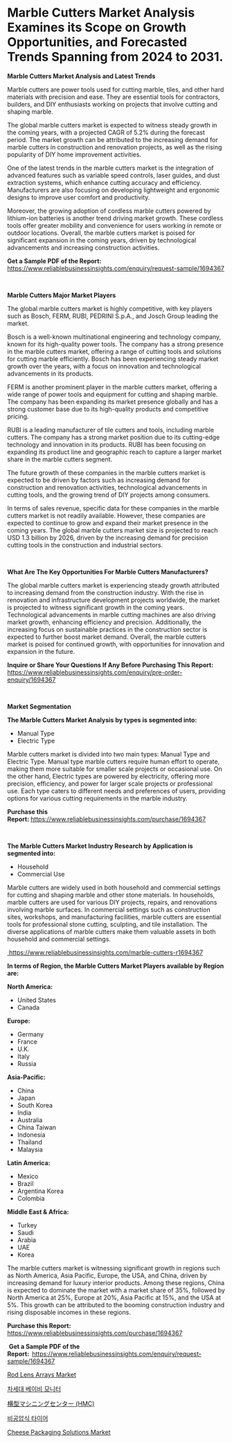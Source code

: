 <p><h1>Marble Cutters Market Analysis Examines its Scope on Growth Opportunities, and Forecasted Trends Spanning from 2024 to 2031.</h1></p><p><strong>Marble Cutters Market Analysis and Latest Trends</strong></p>
<p><p>Marble cutters are power tools used for cutting marble, tiles, and other hard materials with precision and ease. They are essential tools for contractors, builders, and DIY enthusiasts working on projects that involve cutting and shaping marble.</p><p>The global marble cutters market is expected to witness steady growth in the coming years, with a projected CAGR of 5.2% during the forecast period. The market growth can be attributed to the increasing demand for marble cutters in construction and renovation projects, as well as the rising popularity of DIY home improvement activities.</p><p>One of the latest trends in the marble cutters market is the integration of advanced features such as variable speed controls, laser guides, and dust extraction systems, which enhance cutting accuracy and efficiency. Manufacturers are also focusing on developing lightweight and ergonomic designs to improve user comfort and productivity.</p><p>Moreover, the growing adoption of cordless marble cutters powered by lithium-ion batteries is another trend driving market growth. These cordless tools offer greater mobility and convenience for users working in remote or outdoor locations. Overall, the marble cutters market is poised for significant expansion in the coming years, driven by technological advancements and increasing construction activities.</p></p>
<p><strong>Get a Sample PDF of the Report:&nbsp;</strong> <a href="https://www.reliablebusinessinsights.com/enquiry/request-sample/1694367">https://www.reliablebusinessinsights.com/enquiry/request-sample/1694367</a></p>
<p>&nbsp;</p>
<p><strong>Marble Cutters Major Market Players</strong></p>
<p><p>The global marble cutters market is highly competitive, with key players such as Bosch, FERM, RUBI, PEDRINI S.p.A., and Josch Group leading the market. </p><p>Bosch is a well-known multinational engineering and technology company, known for its high-quality power tools. The company has a strong presence in the marble cutters market, offering a range of cutting tools and solutions for cutting marble efficiently. Bosch has been experiencing steady market growth over the years, with a focus on innovation and technological advancements in its products.</p><p>FERM is another prominent player in the marble cutters market, offering a wide range of power tools and equipment for cutting and shaping marble. The company has been expanding its market presence globally and has a strong customer base due to its high-quality products and competitive pricing.</p><p>RUBI is a leading manufacturer of tile cutters and tools, including marble cutters. The company has a strong market position due to its cutting-edge technology and innovation in its products. RUBI has been focusing on expanding its product line and geographic reach to capture a larger market share in the marble cutters segment.</p><p>The future growth of these companies in the marble cutters market is expected to be driven by factors such as increasing demand for construction and renovation activities, technological advancements in cutting tools, and the growing trend of DIY projects among consumers.</p><p>In terms of sales revenue, specific data for these companies in the marble cutters market is not readily available. However, these companies are expected to continue to grow and expand their market presence in the coming years. The global marble cutters market size is projected to reach USD 1.3 billion by 2026, driven by the increasing demand for precision cutting tools in the construction and industrial sectors.</p></p>
<p>&nbsp;</p>
<p><strong>What Are The Key Opportunities For Marble Cutters Manufacturers?</strong></p>
<p><p>The global marble cutters market is experiencing steady growth attributed to increasing demand from the construction industry. With the rise in renovation and infrastructure development projects worldwide, the market is projected to witness significant growth in the coming years. Technological advancements in marble cutting machines are also driving market growth, enhancing efficiency and precision. Additionally, the increasing focus on sustainable practices in the construction sector is expected to further boost market demand. Overall, the marble cutters market is poised for continued growth, with opportunities for innovation and expansion in the future.</p></p>
<p><strong>Inquire or Share Your Questions If Any Before Purchasing This Report:</strong> <a href="https://www.reliablebusinessinsights.com/enquiry/pre-order-enquiry/1694367">https://www.reliablebusinessinsights.com/enquiry/pre-order-enquiry/1694367</a></p>
<p>&nbsp;</p>
<p><strong>Market Segmentation</strong></p>
<p><strong>The Marble Cutters Market Analysis by types is segmented into:</strong></p>
<p><ul><li>Manual Type</li><li>Electric Type</li></ul></p>
<p><p>Marble cutters market is divided into two main types: Manual Type and Electric Type. Manual type marble cutters require human effort to operate, making them more suitable for smaller scale projects or occasional use. On the other hand, Electric types are powered by electricity, offering more precision, efficiency, and power for larger scale projects or professional use. Each type caters to different needs and preferences of users, providing options for various cutting requirements in the marble industry.</p></p>
<p><strong>Purchase this Report:&nbsp;</strong><a href="https://www.reliablebusinessinsights.com/purchase/1694367">https://www.reliablebusinessinsights.com/purchase/1694367</a></p>
<p>&nbsp;</p>
<p><strong>The Marble Cutters Market Industry Research by Application is segmented into:</strong></p>
<p><ul><li>Household</li><li>Commercial Use</li></ul></p>
<p><p>Marble cutters are widely used in both household and commercial settings for cutting and shaping marble and other stone materials. In households, marble cutters are used for various DIY projects, repairs, and renovations involving marble surfaces. In commercial settings such as construction sites, workshops, and manufacturing facilities, marble cutters are essential tools for professional stone cutting, sculpting, and tile installation. The diverse applications of marble cutters make them valuable assets in both household and commercial settings.</p></p>
<p><a href="https://www.reliablebusinessinsights.com/marble-cutters-r1694367">&nbsp;https://www.reliablebusinessinsights.com/marble-cutters-r1694367</a></p>
<p><strong>In terms of Region, the Marble Cutters Market Players available by Region are:</strong></p>
<p>
    <p> <strong> North America: </strong>
        <ul>
            <li>United States</li>
            <li>Canada</li>
        </ul>
        </p> 
    <p> <strong> Europe: </strong>
        <ul>
            <li>Germany</li>
            <li>France</li>
            <li>U.K.</li>
            <li>Italy</li>
            <li>Russia</li>
        </ul>
        </p> 
    <p> <strong> Asia-Pacific: </strong>
        <ul>
            <li>China</li>
            <li>Japan</li>
            <li>South Korea</li>
            <li>India</li>
            <li>Australia</li>
            <li>China Taiwan</li>
            <li>Indonesia</li>
            <li>Thailand</li>
            <li>Malaysia</li>
        </ul>
        </p> 
    <p> <strong> Latin America: </strong>
        <ul>
            <li>Mexico</li>
            <li>Brazil</li>
            <li>Argentina Korea</li>
            <li>Colombia</li>
        </ul>
        </p> 
    <p> <strong> Middle East & Africa: </strong>
        <ul>
            <li>Turkey</li>
            <li>Saudi</li>
            <li>Arabia</li>
            <li>UAE</li>
            <li>Korea</li>
        </ul>
    </p>
    </p>
<p><p>The marble cutters market is witnessing significant growth in regions such as North America, Asia Pacific, Europe, the USA, and China, driven by increasing demand for luxury interior products. Among these regions, China is expected to dominate the market with a market share of 35%, followed by North America at 25%, Europe at 20%, Asia Pacific at 15%, and the USA at 5%. This growth can be attributed to the booming construction industry and rising disposable incomes in these regions.</p></p>
<p><strong>Purchase this Report: </strong><a href="https://www.reliablebusinessinsights.com/purchase/1694367">https://www.reliablebusinessinsights.com/purchase/1694367</a></p>
<p>&nbsp;<strong>Get a Sample PDF of the Report:&nbsp;&nbsp;</strong><a href="https://www.reliablebusinessinsights.com/enquiry/request-sample/1694367">https://www.reliablebusinessinsights.com/enquiry/request-sample/1694367</a></p>
<p><strong></strong></p>
<p><p><a href="https://issuu.com/reportprime-2/docs/rod-lens-arrays-market-size-2030.pptx">Rod Lens Arrays Market</a></p><p><a href="https://github.com/vsoq0zknh59/Market-Research-Report-List-2/blob/main/637162496385.md">차세대 베이비 모니터</a></p><p><a href="https://github.com/vtbvgl20191192/Market-Research-Report-List-2/blob/main/9627780102880.md">横型マシニングセンター (HMC)</a></p><p><a href="https://github.com/Tristiarton768456/Market-Research-Report-List-2/blob/main/223977896386.md">비공압식 타이어</a></p><p><a href="https://github.com/ruddyyedelwadw/Market-Research-Report-List-2/blob/main/cheese-packaging-solutions-market.md">Cheese Packaging Solutions Market</a></p></p>